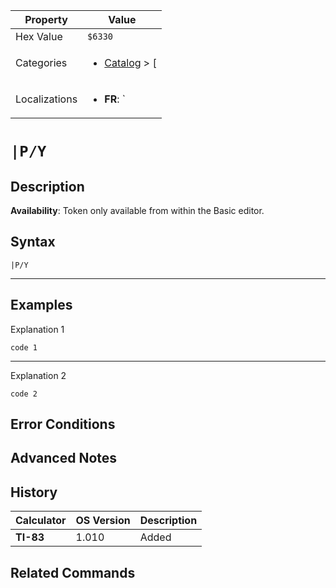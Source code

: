 | Property      | Value |
|---------------|-------|
| Hex Value     | `$6330`|
| Categories    | <ul><li>[Catalog](../categories/Catalog.md) > [|](../categories/Catalog.md#|)</li></ul> |
| Localizations | <ul><li><b>FR</b>: `|P/Y`</li></ul> |

# `|P/Y`

## Description



<b>Availability</b>: Token only available from within the Basic editor.

## Syntax
`|P/Y`

<hr>

## Examples

Explanation 1
```ti-basic
code 1
```
---
Explanation 2
```ti-basic
code 2
```

## Error Conditions


## Advanced Notes


## History
| Calculator | OS Version | Description |
|------------|------------|-------------|
| <b>TI-83</b> | 1.010 | Added

## Related Commands

    